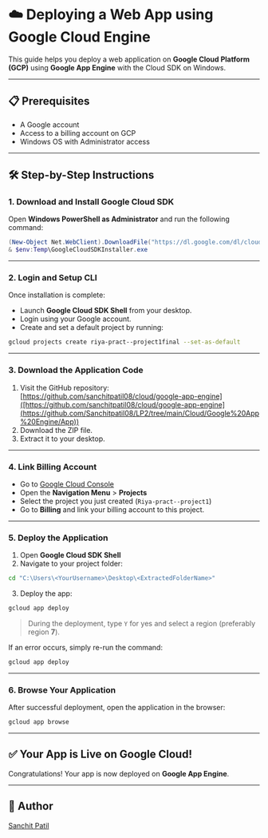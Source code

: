 
# ☁️ Deploying a Web App using Google Cloud Engine

This guide helps you deploy a web application on **Google Cloud Platform (GCP)** using **Google App Engine** with the Cloud SDK on Windows.

---

## 📋 Prerequisites

- A Google account
- Access to a billing account on GCP
- Windows OS with Administrator access

---

## 🛠️ Step-by-Step Instructions

### 1. Download and Install Google Cloud SDK

Open **Windows PowerShell as Administrator** and run the following command:

```powershell
(New-Object Net.WebClient).DownloadFile("https://dl.google.com/dl/cloudsdk/channels/rapid/GoogleCloudSDKInstaller.exe", "$env:Temp\GoogleCloudSDKInstaller.exe")
& $env:Temp\GoogleCloudSDKInstaller.exe
```

---

### 2. Login and Setup CLI

Once installation is complete:

- Launch **Google Cloud SDK Shell** from your desktop.
- Login using your Google account.
- Create and set a default project by running:

```bash
gcloud projects create riya-pract--project1final --set-as-default
```

---

### 3. Download the Application Code

1. Visit the GitHub repository:
   [https://github.com/sanchitpatil08/cloud/google-app-engine]([https://github.com/sanchitpatil08/cloud/google-app-engine](https://github.com/Sanchitpatil08/LP2/tree/main/Cloud/Google%20App%20Engine/App))
2. Download the ZIP file.
3. Extract it to your desktop.

---

### 4. Link Billing Account

- Go to [Google Cloud Console](https://console.cloud.google.com)
- Open the **Navigation Menu** > **Projects**
- Select the project you just created (`Riya-pract--project1`)
- Go to **Billing** and link your billing account to this project.

---

### 5. Deploy the Application

1. Open **Google Cloud SDK Shell**
2. Navigate to your project folder:

```bash
cd "C:\Users\<YourUsername>\Desktop\<ExtractedFolderName>"
```

3. Deploy the app:

```bash
gcloud app deploy
```

> During the deployment, type `Y` for yes and select a region (preferably region **7**).

If an error occurs, simply re-run the command:

```bash
gcloud app deploy
```

---

### 6. Browse Your Application

After successful deployment, open the application in the browser:

```bash
gcloud app browse
```

---

## ✅ Your App is Live on Google Cloud!

Congratulations! Your app is now deployed on **Google App Engine**.

---

## 💬 Author

[Sanchit Patil](https://github.com/sanchitpatil08)
